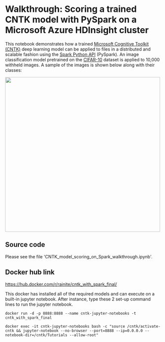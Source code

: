 
# Walkthrough: Scoring a trained CNTK model with PySpark on a Microsoft Azure HDInsight cluster


This notebook demonstrates how a trained [Microsoft Cognitive Toolkit (CNTK)](https://github.com/Microsoft/CNTK/wiki) deep learning model can be applied to files in a distributed and scalable fashion using the [Spark Python API](http://spark.apache.org/docs/2.1.0/programming-guide.html) (PySpark). An image classification model pretrained on the [CIFAR-10](https://www.cs.toronto.edu/~kriz/cifar.html) dataset is applied to 10,000 withheld images. A sample of the images is shown below along with their classes:

<img src="https://cntk.ai/jup/201/cifar-10.png" width=500 height=500>



## Source code

Please see the file 'CNTK_model_scoring_on_Spark_walkthrough.ipynb'.

## Docker hub link

https://hub.docker.com/r/rainite/cntk_with_spark_final/

This docker has installed all of the required models and can execute on a built-in jupyter notebook.
After instance, type these 2 set-up command lines to run the jupyter notebook.
```shell
docker run -d -p 8888:8888 --name cntk-jupyter-notebooks -t cntk_with_spark_final  
```
```shell
docker exec -it cntk-jupyter-notebooks bash -c "source /cntk/activate-cntk && jupyter-notebook --no-browser --port=8888 --ip=0.0.0.0 --notebook-dir=/cntk/Tutorials --allow-root"
```

